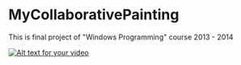 # MyCollaborativePainting
This is final project of "Windows Programming" course 2013 - 2014

[![Alt text for your video](http://img.youtube.com/vi/T-D1KVIuvjA/0.jpg)](https://www.youtube.com/watch?v=WxhGBHlsJcQ)

